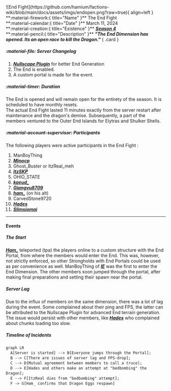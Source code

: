 <div class="grid" markdown>
![End Fight](https://github.com/hamium/factions-wiki/blob/main/docs/assets/imgs/endopen.png?raw=true){ align=left }
**:material-firework:{ title="Name" }** The End Fight<br>
**:material-calendar:{ title="Date" }** March 11, 2024<br>
**:material-creation:{ title="Existence" }** <b><i><a href="../../seasons/s4">Season 4</a></i></b>  <br>
**:material-pencil:{ title="Description" }** <b><i>"The End Dimension has opened. Its an open race to kill the Dragon."</i></b>  
{ .card }
</div>

##### :material-file: Server Changelog
1. [***Nullscape Plugin***](https://www.curseforge.com/minecraft/mc-mods/nullscape) for better End Generation
2. The End is enabled.
3. A custom portal is made for the event.

##### :material-timer: Duration
The End is opened and will remain open for the entirety of the season. It is scheduled to have monthly resets.<br>
The actual End Fight lasted 11 minutes exactly from the server restart after maintenance and the dragon's demise. Subsequently, a part of the members ventured to the Outer End Islands for Elytras and Shulker Shells.<br>

##### :material-account-supervisor: Participants
The following players were active participants in the End Fight : 
1. ManBoyThing
2. [***Minocp***](../players/minocp.md)
3. Ghost_Buster or ItzReal_meh
4. [***ItzSKP***](../players/itzskp.md)
5. OHIO_STATE
6. [***kaeud_***](../staff/kaeud.md)
7. [***Giangvu8709***](../players/giangvu.md)
8. [***ham_***](../staff/ham.md) (on his alt)
9. CarvedStone9720
10. [***Hades***](../players/hades.md)
11. [***Slimsiomai***](../staff/slim.md)
---

#### Events
##### The Start
[***Ham_***](../staff/ham.md) teleported (tpa) the players online to a custom structure with the End Portal, from where the members would enter the End. This was, however, not strictly enforced, so other Strongholds with End Portals could be used as per convenience as well. ManBoyThing of [***IE***](../factions/ie.md) was the first to enter the End Dimension. The other members soon jumped through the portal, after making final preparations and setting their spawn near the portal.

##### Server Lag 
Due to the influx of members on the same dimension, there was a lot of lag during the event. Some complained about their ping and FPS, the latter can be attributed to the Nullscape Plugin for advanced End terrain generation. The issue would persist with other members, like [***Hades***](../players/hades.md) who complained about chunks loading too slow.

##### Timeline of Incidents
``` mermaid
graph LR
  A[Server is started] --> B[Everyone jumps through the Portal];
  B --> C[There are issues of server lag and FPS-drop];
  C --> D[Mutual agreement between members to call a truce];
  D --> E[Hades and others make an attempt at "bedbombing" the Dragon];
  E --> F[ItzReal dies from "bedbombing" attempt];
  F -> G[Ham_ confirms that Dragon Eggs respawn]
```

